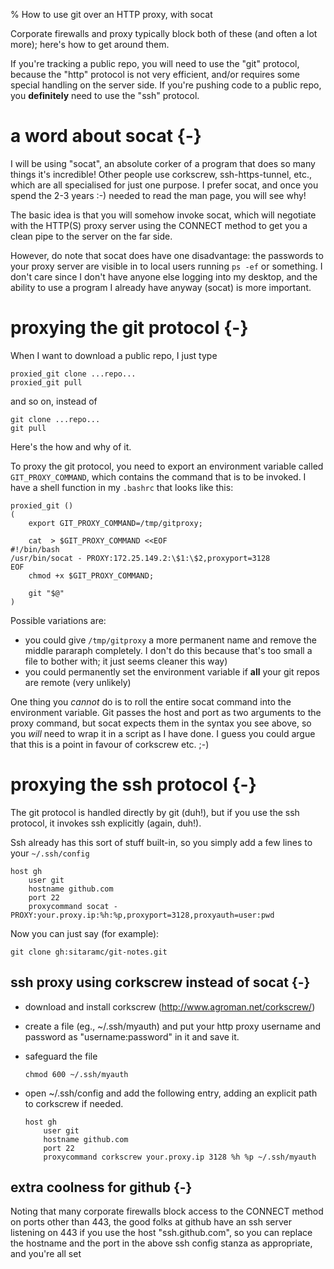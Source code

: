 <!-- options: toc -->

% How to use git over an HTTP proxy, with socat

Corporate firewalls and proxy typically block both of these (and often a lot
more); here's how to get around them.

If you're tracking a public repo, you will need to use the "git" protocol,
because the "http" protocol is not very efficient, and/or requires some
special handling on the server side.  If you're pushing code to a public repo,
you **definitely** need to use the "ssh" protocol.

# a word about socat {-}

I will be using "socat", an absolute corker of a program that does so many
things it's incredible!  Other people use corkscrew, ssh-https-tunnel, etc.,
which are all specialised for just one purpose.  I prefer socat, and once you
spend the 2-3 years :-) needed to read the man page, you will see why!

The basic idea is that you will somehow invoke socat, which will negotiate
with the HTTP(S) proxy server using the CONNECT method to get you a clean pipe
to the server on the far side.

However, do note that socat does have one disadvantage: the passwords to your
proxy server are visible in to local users running `ps -ef` or something.
I don't care since I don't have anyone else logging into my desktop, and the
ability to use a program I already have anyway (socat) is more important.

# proxying the **git** protocol {-}

When I want to download a public repo, I just type

    proxied_git clone ...repo...
    proxied_git pull

and so on, instead of

    git clone ...repo...
    git pull

Here's the how and why of it.

To proxy the git protocol, you need to export an environment variable
called `GIT_PROXY_COMMAND`, which contains the command that is to be
invoked.  I have a shell function in my `.bashrc` that looks like
this:

    proxied_git () 
    ( 
        export GIT_PROXY_COMMAND=/tmp/gitproxy;

        cat  > $GIT_PROXY_COMMAND <<EOF
    #!/bin/bash
    /usr/bin/socat - PROXY:172.25.149.2:\$1:\$2,proxyport=3128
    EOF
        chmod +x $GIT_PROXY_COMMAND;

        git "$@"
    )

Possible variations are:

  * you could give `/tmp/gitproxy` a more permanent name and remove the
    middle pararaph completely.  I don't do this because that's too small a
    file to bother with; it just seems cleaner this way)
  * you could permanently set the environment variable if **all** your git
    repos are remote (very unlikely)

One thing you *cannot* do is to roll the entire socat command into the
environment variable.  Git passes the host and port as two arguments to the
proxy command, but socat expects them in the syntax you see above, so you
*will* need to wrap it in a script as I have done.  I guess you could argue
that this is a point in favour of corkscrew etc. ;-)

# proxying the **ssh** protocol {-}

The git protocol is handled directly by git (duh!), but if you use the ssh
protocol, it invokes ssh explicitly (again, duh!).

Ssh already has this sort of stuff built-in, so you simply add a few lines to
your `~/.ssh/config`

    host gh
        user git
        hostname github.com
        port 22
        proxycommand socat - PROXY:your.proxy.ip:%h:%p,proxyport=3128,proxyauth=user:pwd

Now you can just say (for example):

    git clone gh:sitaramc/git-notes.git

## ssh proxy using corkscrew instead of socat {-}

  * download and install corkscrew (<http://www.agroman.net/corkscrew/>)
  * create a file (eg., ~/.ssh/myauth) and put your http proxy
    username and password as "username:password" in it and save
    it.
  * safeguard the file

        chmod 600 ~/.ssh/myauth

  * open ~/.ssh/config and add the following entry, adding an explicit path to
    corkscrew if needed.

        host gh
            user git
            hostname github.com
            port 22
            proxycommand corkscrew your.proxy.ip 3128 %h %p ~/.ssh/myauth

## extra coolness for github {-}

Noting that many corporate firewalls block access to the CONNECT method on
ports other than 443, the good folks at github have an ssh server listening on
443 if you use the host "ssh.github.com", so you can replace the hostname and
the port in the above ssh config stanza as appropriate, and you're all set
